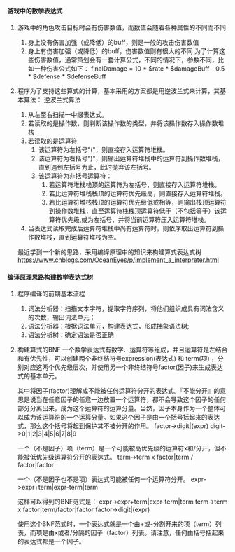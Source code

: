 #### 游戏中的数学表达式
1. 游戏中的角色攻击目标时会有伤害数值，而数值会随着各种属性的不同而不同
    1. 身上没有伤害加强（或降低）的buff，则是一般的攻击伤害数值
    2. 身上有伤害加强（或降低）的buff，伤害数值则有很大的不同
    为了计算这些伤害数值，通常策划会有一套计算公式，不同的情况下，参数不同，比如一种伤害公式如下：
    finalDamage = 10 * $rate * $damageBuff - 0.5 * $defense * $defenseBuff

2. 程序为了支持这些算式的计算，基本采用的方案都是用逆波兰式来计算，其基本算法：
    逆波兰式算法
    1. 从左至右扫描一中缀表达式。
    2. 若读取的是操作数，则判断该操作数的类型，并将该操作数存入操作数堆栈
    3. 若读取的是运算符
        1. 该运算符为左括号"("，则直接存入运算符堆栈。
        2. 该运算符为右括号")"，则输出运算符堆栈中的运算符到操作数堆栈，直到遇到左括号为止，此时抛弃该左括号。
        3. 该运算符为非括号运算符：
            1. 若运算符堆栈栈顶的运算符为左括号，则直接存入运算符堆栈。
            2. 若比运算符堆栈栈顶的运算符优先级高，则直接存入运算符堆栈。
            3. 若比运算符堆栈栈顶的运算符优先级低或相等，则输出栈顶运算符到操作数堆栈，直至运算符栈栈顶运算符低于（不包括等于）该运算符优先级,或为左括号，并将当前运算符压入运算符堆栈。
    4. 当表达式读取完成后运算符堆栈中尚有运算符时，则依序取出运算符到操作数堆栈，直到运算符堆栈为空。

    最近学到一个新的思路，采用编译原理中的知识来构建算式表达式树 https://www.cnblogs.com/OceanEyes/p/implement_a_interpreter.html

#### 编译原理思路构建数学表达式树
1. 程序编译的前期基本流程
    1. 词法分析器：扫描文本字符，提取字符序列，将他们组织成具有词法含义的次数，输出词法单元；
    2. 语法分析器：根据词法单元，构建表达式，形成抽象语法树;
    3. 语法分析树：确定语法是否正确

2. 构建算式的BNF
    一个数学表达式有数字、运算符等组成，并且运算符是左结合和有优先性，可以创建两个非终结符号expression(表达式) 和 term(项) ，分别对应这两个优先级层次，并使用另一个非终结符号factor(因子)来生成表达式的基本单元。
    
    其中将因子(factor)理解成不能被任何运算符分开的表达式。『不能分开』的意思是说当在任意因子的任意一边放置一个运算符，都不会导致这个因子的任何部分分离出来，成为这个运算符的运算分量。当然，因子本身作为一个整体可以成为该运算符的一个运算分量。如果这个因子是由一个括号括起来的表达式，那么这个括号将起到保护其不被分开的作用。
    factor->digit|(expr)
    digit->0|1|2|3|4|5|6|7|8|9

    一个（不是因子）项（term）是一个可能被高优先级的运算符x和/分开，但不能被低优先级运算符分开的表达式。
    term->term x factor|term / factor|factor

    一个（不是因子也不是项）表达式可能被任何一个运算符分开。
    expr->expr+term|expr-term|term

    这样可以得到的BNF范式是：
    expr->expr+term|expr-term|term
    term->term x factor|term/factor|factor
    factor->digit|(expr)

    使用这个BNF范式时，一个表达式就是一个由+或-分割开来的项（term）列表，而项是由x或者/分隔的因子（factor）列表。请注意，任何由括号括起来的表达式都是一个因子。